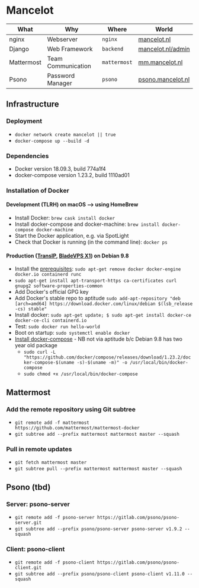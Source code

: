 # Mancelot

| What            |  Why               | Where            | World                                               |
|-----------------|--------------------|------------------|-----------------------------------------------------|
| nginx           | Webserver          |  `nginx`         | [mancelot.nl](https://www.mancelot.nl/)             |
| Django          | Web Framework      |  `backend`       | [mancelot.nl/admin](https://www.mancelot.nl/admin/) |
| Mattermost      | Team Communication |  `mattermost`    | [mm.mancelot.nl](https://mm.mancelot.nl/)           |
| Psono           | Password Manager   |  `psono`         | [psono.mancelot.nl](https://psono.mancelot.nl/)     |


## Infrastructure
### Deployment
- `docker network create mancelot || true`
- `docker-compose up --build -d`

### Dependencies
- Docker version 18.09.3, build 774a1f4
- docker-compose version 1.23.2, build 1110ad01


### Installation of Docker
#### Development (TLRH) on macOS --> using HomeBrew
- Install Docker: `brew cask install docker`
- Install docker-compose and docker-machine: `brew install docker-compose docker-machine`
- Start the Docker application, e.g. via SpotLight
- Check that Docker is running (in the command line): `docker ps`

#### Production ([TransIP](https://www.transip.nl/cp/), [BladeVPS X1](https://www.transip.nl/vps/)) on Debian 9.8
- Install the [prerequisites](https://docs.docker.com/install/linux/docker-ce/debian/#prerequisites): `sudo apt-get remove docker docker-engine docker.io containerd runc`
- `sudo apt-get install apt-transport-https ca-certificates curl gnupg2 software-properties-common`
- Add Docker's official GPG key
- Add Docker's stable repo to aptitude `sudo add-apt-repository "deb [arch=amd64] https://download.docker.com/linux/debian $(lsb_release -cs) stable"`
- Install docker: `sudo apt-get update; $ sudo apt-get install docker-ce docker-ce-cli containerd.io`
- Test: `sudo docker run hello-world`
- Boot on startup: `sudo systemctl enable docker`
- [Install docker-compose](https://github.com/docker/compose/releases) - NB not via aptitude b/c Debian 9.8 has two year old package
  - `sudo curl -L "https://github.com/docker/compose/releases/download/1.23.2/docker-compose-$(uname -s)-$(uname -m)" -o /usr/local/bin/docker-compose`
  - `sudo chmod +x /usr/local/bin/docker-compose`



## Mattermost
### Add the remote repository using Git subtree
- `git remote add -f mattermost https://github.com/mattermost/mattermost-docker`
- `git subtree add --prefix mattermost mattermost master --squash`
### Pull in remote updates
- `git fetch mattermost master`
- `git subtree pull --prefix mattermost mattermost master --squash`


## Psono (tbd)
### Server: psono-server
- `git remote add -f psono-server https://gitlab.com/psono/psono-server.git`
- `git subtree add --prefix psono/psono-server psono-server v1.9.2 --squash`

### Client: psono-client
- `git remote add -f psono-client https://gitlab.com/psono/psono-client.git`
- `git subtree add --prefix psono/psono-client psono-client v1.11.0 --squash`

